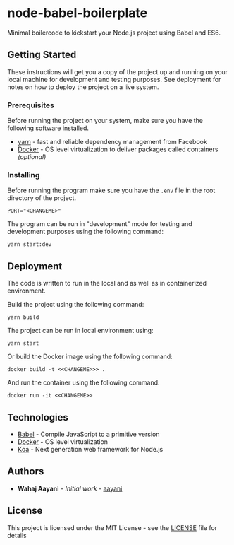 # node-babel-boilerplate

Minimal boilercode to kickstart your Node.js project using Babel and ES6.

## Getting Started

These instructions will get you a copy of the project up and running on your local machine for development and testing purposes. See deployment for notes on how to deploy the project on a live system.

### Prerequisites

Before running the project on your system, make sure you have the following software installed.

- [yarn](https://yarnpkg.com) - fast and reliable dependency management from Facebook
- [Docker](https://docker.com) - OS level virtualization to deliver packages called containers _(optional)_

### Installing

Before running the program make sure you have the `.env` file in the root directory of the project.

```
PORT="<CHANGEME>"
```

The program can be run in "development" mode for testing and development purposes using the following command:

```
yarn start:dev
```

## Deployment

The code is written to run in the local and as well as in containerized environment.

Build the project using the following command:

```
yarn build
```

The project can be run in local environment using:

```
yarn start
```

Or build the Docker image using the following command:

```
docker build -t <<CHANGEME>>> .
```

And run the container using the following command:

```
docker run -it <<CHANGEME>>
```

## Technologies

- [Babel](https://babeljs.io) - Compile JavaScript to a primitive version
- [Docker](https://docker.com) - OS level virtualization
- [Koa](https://koajs.com) - Next generation web framework for Node.js

## Authors

- **Wahaj Aayani** - _Initial work_ - [aayani](https://gitlab.com/aayani)

## License

This project is licensed under the MIT License - see the [LICENSE](LICENSE) file for details
